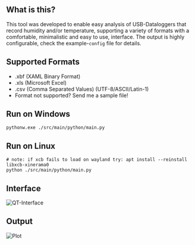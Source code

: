 ## What is this?
This tool was developed to enable easy analysis of USB-Dataloggers that record humidity and/or temperature, supporting a variety of formats with a comfortable, minimalistic and easy to use, interface. The output is highly configurable, check the example-``config`` file for details.

## Supported Formats

- .xbf (XAML Binary Format)
- .xls (Microsoft Excel)
- .csv (Comma Separated Values) (UTF-8/ASCII/Latin-1)
- Format not supported? Send me a sample file!

## Run on Windows

    pythonw.exe ./src/main/python/main.py

## Run on Linux

    # note: if xcb fails to load on wayland try: apt install --reinstall libxcb-xinerama0
    python ./src/main/python/main.py

## Interface
![QT-Interface](https://media.atlantishq.de/pictures/qt_ths_datenlogger.png)

## Output
![Plot](https://media.atlantishq.de/pictures/ths-plot-example.png)

